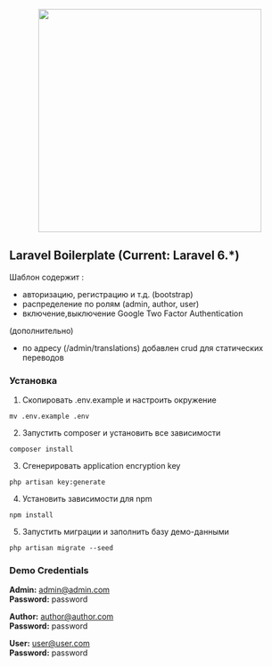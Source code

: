 <p align="center"><img src="https://res.cloudinary.com/dtfbvvkyp/image/upload/v1566331377/laravel-logolockup-cmyk-red.svg" width="400"></p>

## Laravel Boilerplate (Current: Laravel 6.*)


Шаблон содержит :
 - авторизацию, регистрацию и т.д. (bootstrap)
 - распределение по ролям (admin, author, user)
 - включение,выключение Google Two Factor Authentication


 (дополнительно)
  - по адресу (/admin/translations) добавлен crud для статических переводов



### Установка
1. Скопировать .env.example и настроить окружение
```
mv .env.example .env
```

2. Запустить composer и установить все зависимости
```
composer install
```

3. Сгенерировать application encryption key
```
php artisan key:generate
```

4. Установить зависимости для npm
```
npm install
```

5. Запустить миграции и заполнить базу демо-данными
```
php artisan migrate --seed
```


### Demo Credentials

**Admin:** admin@admin.com  
**Password:** password

**Author:** author@author.com  
**Password:** password

**User:** user@user.com  
**Password:** password
